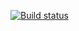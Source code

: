 [![Build status](https://ci.appveyor.com/api/projects/status/8blph9suk8k2kevk?svg=true)](https://ci.appveyor.com/project/North-tx/aqaecho)

